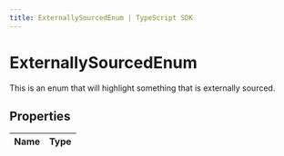 ```yaml
---
title: ExternallySourcedEnum | TypeScript SDK
---
```



# ExternallySourcedEnum

This is an enum that will highlight something that is externally sourced.

## Properties

Name | Type
------------ | -------------


